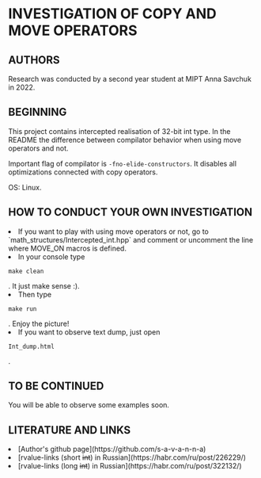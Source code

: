 **INVESTIGATION OF COPY AND MOVE OPERATORS**
===================================================
**AUTHORS**
-----------
Research was conducted by a second year student at MIPT Anna Savchuk in 2022.

**BEGINNING**
-------------
This project contains intercepted realisation of 32-bit int type. In the README the difference between compilator behavior when using move operators and not. 

Important flag of compilator is `-fno-elide-constructors`. It disables all optimizations connected with copy operators.

OS: Linux.

**HOW TO CONDUCT YOUR OWN INVESTIGATION**
-----------------------------------------
<li>
  If you want to play with using move operators or not, go to `math_structures/Intercepted_int.hpp` and comment or uncomment the line where MOVE_ON macros is defined.
</li>
<li>
  In your console type <pre><code>make clean</code></pre>. It just make sense :).
</li>
<li>
  Then type <pre><code>make run</code></pre>. Enjoy the picture!
</li>
<li>
  If you want to observe text dump, just open <pre><code>Int_dump.html</code></pre>.
</li>

**TO BE CONTINUED**
-------------------
You will be able to observe some examples soon.

**LITERATURE AND LINKS**
------------------------
<li> 
[Author's github page](https://github.com/s-a-v-a-n-n-a)
</li>
<li>
  [rvalue-links (short <s>int</s>) in Russian](https://habr.com/ru/post/226229/)
</li>
<li>
  [rvalue-links (long <s>int</s>) in Russian](https://habr.com/ru/post/322132/)
</li>
